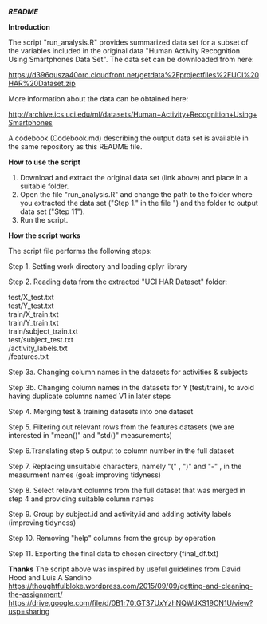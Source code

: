 ***README***

**Introduction**

The script "run_analysis.R" provides summarized data set for a subset of the variables included in the original data "Human Activity Recognition Using Smartphones Data Set". The data set can be downloaded from here:

<https://d396qusza40orc.cloudfront.net/getdata%2Fprojectfiles%2FUCI%20HAR%20Dataset.zip>

More information about the data can be obtained here:

<http://archive.ics.uci.edu/ml/datasets/Human+Activity+Recognition+Using+Smartphones>

A codebook (Codebook.md) describing the output data set is available in the same repository as this README file.

**How to use the script**

1.  Download and extract the original data set (link above) and place in a suitable folder.
2.  Open the file "run_analysis.R" and change the path to the folder where you extracted the data set ("Step 1." in the file ") and the folder to output data set ("Step 11").
3.  Run the script.

**How the script works**

The script file performs the following steps:

Step 1. Setting work directory and loading dplyr library

Step 2. Reading data from the extracted "UCI HAR Dataset" folder:  
  
test/X_test.txt  
test/Y_test.txt  
train/X_train.txt  
train/Y_train.txt  
train/subject_train.txt  
test/subject_test.txt  
/activity_labels.txt  
/features.txt

Step 3a. Changing column names in the datasets for activities & subjects

Step 3b. Changing column names in the datasets for Y (test/train), to avoid having duplicate columns named V1 in later steps

Step 4. Merging test & training datasets into one dataset

Step 5. Filtering out relevant rows from the features datasets (we are interested in "mean()" and "std()" measurements)

Step 6.Translating step 5 output to column number in the full dataset

Step 7. Replacing unsuitable characters, namely "(" , ")" and "-" , in the measurment names (goal: improving tidyness)

Step 8. Select relevant columns from the full dataset that was merged in step 4 and providing suitable column names

Step 9. Group by subject.id and activity.id and adding activity labels (improving tidyness)

Step 10. Removing "help" columns from the group by operation

Step 11. Exporting the final data to chosen directory (final_df.txt)

**Thanks**
The script above was inspired by useful guidelines from David Hood and Luis A Sandino
https://thoughtfulbloke.wordpress.com/2015/09/09/getting-and-cleaning-the-assignment/
https://drive.google.com/file/d/0B1r70tGT37UxYzhNQWdXS19CN1U/view?usp=sharing
